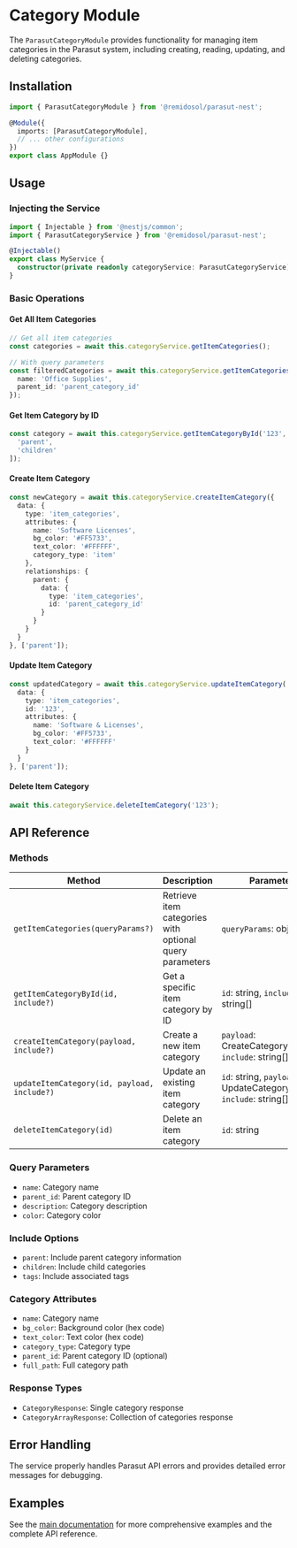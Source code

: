 # Category Module

The `ParasutCategoryModule` provides functionality for managing item categories in the Parasut system, including creating, reading, updating, and deleting categories.

## Installation

```typescript
import { ParasutCategoryModule } from '@remidosol/parasut-nest';

@Module({
  imports: [ParasutCategoryModule],
  // ... other configurations
})
export class AppModule {}
```

## Usage

### Injecting the Service

```typescript
import { Injectable } from '@nestjs/common';
import { ParasutCategoryService } from '@remidosol/parasut-nest';

@Injectable()
export class MyService {
  constructor(private readonly categoryService: ParasutCategoryService) {}
}
```

### Basic Operations

#### Get All Item Categories

```typescript
// Get all item categories
const categories = await this.categoryService.getItemCategories();

// With query parameters
const filteredCategories = await this.categoryService.getItemCategories({
  name: 'Office Supplies',
  parent_id: 'parent_category_id'
});
```

#### Get Item Category by ID

```typescript
const category = await this.categoryService.getItemCategoryById('123', [
  'parent',
  'children'
]);
```

#### Create Item Category

```typescript
const newCategory = await this.categoryService.createItemCategory({
  data: {
    type: 'item_categories',
    attributes: {
      name: 'Software Licenses',
      bg_color: '#FF5733',
      text_color: '#FFFFFF',
      category_type: 'item'
    },
    relationships: {
      parent: {
        data: {
          type: 'item_categories',
          id: 'parent_category_id'
        }
      }
    }
  }
}, ['parent']);
```

#### Update Item Category

```typescript
const updatedCategory = await this.categoryService.updateItemCategory('123', {
  data: {
    type: 'item_categories',
    id: '123',
    attributes: {
      name: 'Software & Licenses',
      bg_color: '#FF5733',
      text_color: '#FFFFFF'
    }
  }
}, ['parent']);
```

#### Delete Item Category

```typescript
await this.categoryService.deleteItemCategory('123');
```

## API Reference

### Methods

| Method | Description | Parameters |
|--------|-------------|------------|
| `getItemCategories(queryParams?)` | Retrieve item categories with optional query parameters | `queryParams`: object |
| `getItemCategoryById(id, include?)` | Get a specific item category by ID | `id`: string, `include`: string[] |
| `createItemCategory(payload, include?)` | Create a new item category | `payload`: CreateCategoryRequest, `include`: string[] |
| `updateItemCategory(id, payload, include?)` | Update an existing item category | `id`: string, `payload`: UpdateCategoryRequest, `include`: string[] |
| `deleteItemCategory(id)` | Delete an item category | `id`: string |

### Query Parameters

- `name`: Category name
- `parent_id`: Parent category ID
- `description`: Category description
- `color`: Category color

### Include Options

- `parent`: Include parent category information
- `children`: Include child categories
- `tags`: Include associated tags

### Category Attributes

- `name`: Category name
- `bg_color`: Background color (hex code)
- `text_color`: Text color (hex code)
- `category_type`: Category type
- `parent_id`: Parent category ID (optional)
- `full_path`: Full category path

### Response Types

- `CategoryResponse`: Single category response
- `CategoryArrayResponse`: Collection of categories response

## Error Handling

The service properly handles Parasut API errors and provides detailed error messages for debugging.

## Examples

See the [main documentation](../../../../README.md) for more comprehensive examples and the complete API reference.
